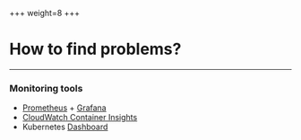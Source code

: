 +++
weight=8
+++

# How to find problems?

---

### Monitoring tools
- [Prometheus](https://docs.aws.amazon.com/eks/latest/userguide/prometheus.html) + [Grafana](https://eksworkshop.com/monitoring/)
- [CloudWatch Container Insights](https://docs.aws.amazon.com/AmazonCloudWatch/latest/monitoring/deploy-container-insights-EKS.html)
- Kubernetes [Dashboard](https://docs.aws.amazon.com/eks/latest/userguide/dashboard-tutorial.html)
